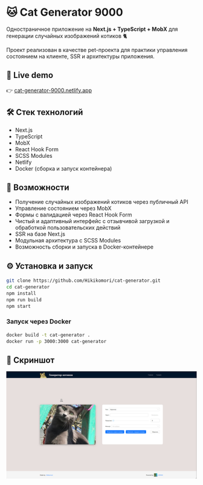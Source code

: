 # 🐱 Cat Generator 9000

Одностраничное приложение на **Next.js + TypeScript + MobX** для генерации случайных изображений котиков 🐈

Проект реализован в качестве pet-проекта для практики управления состоянием на клиенте, SSR и архитектуры приложения.

## 🚀 Live demo
👉 [cat-generator-9000.netlify.app](https://cat-generator-9000.netlify.app)

## 🛠 Стек технологий

- Next.js
- TypeScript
- MobX
- React Hook Form
- SCSS Modules
- Netlify
- Docker (сборка и запуск контейнера)

## 🧩 Возможности

- Получение случайных изображений котиков через публичный API
- Управление состоянием через MobX
- Формы с валидацией через React Hook Form
- Чистый и адаптивный интерфейс с отзывчивой загрузкой и обработкой пользовательских действий
- SSR на базе Next.js
- Модульная архитектура с SCSS Modules
- Возможность сборки и запуска в Docker-контейнере

## ⚙️ Установка и запуск

```bash
git clone https://github.com/Hikikomori/cat-generator.git
cd cat-generator
npm install
npm run build
npm start
```

### Запуск через Docker

```bash
docker build -t cat-generator .
docker run -p 3000:3000 cat-generator
```

## 📸 Скриншот

![Интерфейс приложения](./public/interface.jpg)
